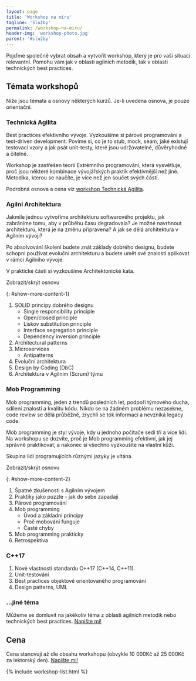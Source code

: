 ```yaml
---
layout: page
title: 'Workshop na míru'
tagline: 'Služby'
permalink: /workshop-na-miru/
header-img: 'workshop-photo.jpg'
parent: '#služby'
---
```


Pojďme společně vybrat obsah a vytvořit workshop, který je pro vaši situaci relevantní. Pomohu vám jak v oblasti agilních metodik, tak v oblasti technických best practices.

## Témata workshopů

Níže jsou témata a osnovy některých kurzů. Je-li uvedena osnova, je pouze orientační.

### Technická Agilita

Best practices efektivního vývoje.
Vyzkoušíme si párové programování a test-driven development.
Povíme si, co je to stub, mock, seam, jaké existují testovací vzory a jak
psát unit-testy, které jsou udržovatelné, důvěryhodné a čitelné.

Workshop je zastřešen teorií Extrémního programování, která vysvětluje,
proč jsou některé kombinace vývojářských praktik efektivnější než jiné.
Metodika, kterou se naučíte, je více než jen součet svých částí.

Podrobná osnova a cena viz [workshop Technická Agilita](/workshop-technicka-agilita/).

### Agilní Architektura

Jakmile jednou vytvoříme architekturu softwarového projektu,
jak zabráníme tomu, aby v průběhu času degradovala?
Je možné navrhnout architekturu, která je na změnu připravena?
A jak se dělá architektura v Agilním vývoji?

Po absolvování školení budete znát základy dobrého designu,
budete schopni používat evoluční architekturu a budete umět
své znalosti aplikovat v rámci Agilního vývoje.

V praktické části si vyzkoušíme Architektonické kata.

<div id="show-more-1">Zobrazit/skrýt osnovu</div>

{: #show-more-content-1}
1. SOLID principy dobrého designu
   - Single responsibility principle
   - Open/closed principle
   - Liskov substitution principle
   - Interface segregation principle
   - Dependency inversion principle
1. Architectural patterns
1. Microservices
   - Antipatterns
1. Evoluční architektura
1. Design by Coding (DbC)
1. Architektura v Agilním (Scrum) týmu

### Mob Programming

Mob programming, jeden z trendů posledních let,
podpoří týmového ducha, sdílení znalostí a kvalitu kódu.
Nikdo se na žádném problému nezasekne, code review se dělá průběžně,
zrychlí se tok informací a nevzniká legacy code.

Mob programming je styl vývoje, kdy u jednoho počítače sedí tři a více lidí.
Na workshopu se dozvíte, proč je Mob programming efektivní, jak jej správně
praktikovat, a nakonec si všechno vyzkoušíte na vlastní kůži.

Skupina lidí programujících různými jazyky je vítána.

<div id="show-more-2">Zobrazit/skrýt osnovu</div>

{: #show-more-content-2}
1. Špatné zkušenosti s Agilním vývojem
1. Praktiky jako puzzle - jak do sebe zapadají
1. Párové programování
1. Mob programming
     - Úvod a základní principy
     - Proč mobování funguje
     - Časté chyby
1. Mob programming prakticky
1. Retrospektiva

### C++17

1. Nové vlastnosti standardu C++17 (C++14, C++11).
1. Unit-testování
1. Best practices objektově orientovaného programování
1. Design patterns, UML

### ...jiné téma

Můžeme se domluvit na jakékoliv téma z oblasti agilních metodik nebo technických best practices. [Napište mi!](/#kontakt)

## Cena

Cena stanovuji až dle obsahu workshopu (obvykle 10 000Kč až 25 000Kč za lektorský den). [Napište mi!](/#kontakt)

{% include workshop-list.html %}
